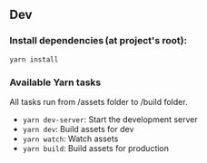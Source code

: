 ## Dev

### Install dependencies (at project's root):

  ```shell
  yarn install
  ```

### Available Yarn tasks

All tasks run from /assets folder to /build folder.

* ```yarn dev-server```: Start the development server
* ```yarn dev```: Build assets for dev
* ```yarn watch```: Watch assets 
* ```yarn build```: Build assets for production